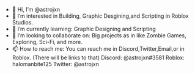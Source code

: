 - 👋 Hi, I’m @astrojxn
- 👀 I’m interested in Building, Graphic Desgining,and Scripting in Roblox Studios.
- 🌱 I’m currently learning: Graphic Designing and Scripting
- 💞️ I’m looking to collaborate on: Big projects as in like Zombie Games, Exploring, Sci-Fi, and more.
- 📫 How to reach me: You can reach me in Discord,Twitter,Email,or in Roblox.
(There will be links to that)
Discord: @astrojxn#3581
Roblox: halomanbite125
Twitter: @astrojxn


<!---
astrojxn/astrojxn is a ✨ special ✨ repository because its `README.md` (this file) appears on your GitHub profile.
You can click the Preview link to take a look at your changes.
--->
